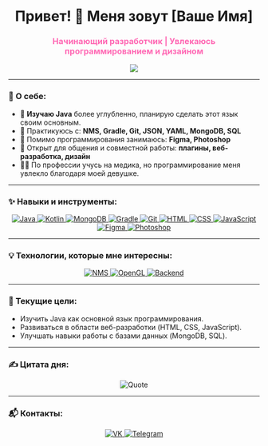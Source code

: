 <h1 align="center">Привет! 👋 Меня зовут [Ваше Имя]</h1>
<h3 align="center" style="color:#FF69B4;">Начинающий разработчик | Увлекаюсь программированием и дизайном</h3>

<p align="center">
  <img src="https://readme-typing-svg.herokuapp.com?font=Fira+Code&weight=600&size=30&pause=1000&color=FF69B4&center=true&vCenter=true&width=700&height=60&lines=Добро+пожаловать+на+мой+GitHub!;Изучаю+Java+углубленно;Работаю+над+собой+каждый+день!;Люблю+кодить+и+создавать+дизайны!">
</p>

---

### 🌸 О себе:
- 🌱 **Изучаю Java** более углубленно, планирую сделать этот язык своим основным.
- 🔨 Практикуюсь с: **NMS, Gradle, Git, JSON, YAML, MongoDB, SQL**
- 🎨 Помимо программирования занимаюсь: **Figma, Photoshop**
- 💬 Открыт для общения и совместной работы: **плагины, веб-разработка, дизайн**
- 👩‍🎓 По профессии учусь на медика, но программирование меня увлекло благодаря моей девушке.  

---

### ✨ Навыки и инструменты:
<p align="center">
  <a href="https://www.java.com/" target="_blank">
    <img src="https://img.shields.io/badge/Java-ED8B00?style=for-the-badge&logo=java&logoColor=white" alt="Java" />
  </a>
  <a href="https://kotlinlang.org/" target="_blank">
    <img src="https://img.shields.io/badge/Kotlin-FF69B4?style=for-the-badge&logo=kotlin&logoColor=white" alt="Kotlin" />
  </a>
  <a href="https://www.mongodb.com/" target="_blank">
    <img src="https://img.shields.io/badge/MongoDB-4DB33D?style=for-the-badge&logo=mongodb&logoColor=white" alt="MongoDB" />
  </a>
  <a href="https://gradle.org/" target="_blank">
    <img src="https://img.shields.io/badge/Gradle-02303A?style=for-the-badge&logo=gradle&logoColor=white" alt="Gradle" />
  </a>
  <a href="https://git-scm.com/" target="_blank">
    <img src="https://img.shields.io/badge/Git-F05032?style=for-the-badge&logo=git&logoColor=white" alt="Git" />
  </a>
  <a href="https://developer.mozilla.org/en-US/docs/Web/HTML" target="_blank">
    <img src="https://img.shields.io/badge/HTML-FF69B4?style=for-the-badge&logo=html5&logoColor=white" alt="HTML" />
  </a>
  <a href="https://developer.mozilla.org/en-US/docs/Web/CSS" target="_blank">
    <img src="https://img.shields.io/badge/CSS-1572B6?style=for-the-badge&logo=css3&logoColor=white" alt="CSS" />
  </a>
  <a href="https://developer.mozilla.org/en-US/docs/Web/JavaScript" target="_blank">
    <img src="https://img.shields.io/badge/JavaScript-F7DF1E?style=for-the-badge&logo=javascript&logoColor=white" alt="JavaScript" />
  </a>
  <a href="https://www.figma.com/" target="_blank">
    <img src="https://img.shields.io/badge/Figma-FF69B4?style=for-the-badge&logo=figma&logoColor=white" alt="Figma" />
  </a>
  <a href="https://www.adobe.com/products/photoshop.html" target="_blank">
    <img src="https://img.shields.io/badge/Photoshop-31A8FF?style=for-the-badge&logo=adobe-photoshop&logoColor=white" alt="Photoshop" />
  </a>
</p>

---

### 💡 Технологии, которые мне интересны:
<p align="center">
  <a href="https://hub.spigotmc.org/javadocs/spigot/" target="_blank">
    <img src="https://img.shields.io/badge/NMS-FF69B4?style=for-the-badge&logo=minecraft&logoColor=white" alt="NMS" />
  </a>
  <a href="https://www.opengl.org/" target="_blank">
    <img src="https://img.shields.io/badge/OpenGL-FF69B4?style=for-the-badge&logo=opengl&logoColor=white" alt="OpenGL" />
  </a>
  <a href="https://nodejs.org/" target="_blank">
    <img src="https://img.shields.io/badge/Backend-FF69B4?style=for-the-badge&logo=node.js&logoColor=white" alt="Backend" />
  </a>
</p>

---

### 🧠 Текущие цели:
- Изучить Java как основной язык программирования.
- Развиваться в области веб-разработки (HTML, CSS, JavaScript).
- Улучшать навыки работы с базами данных (MongoDB, SQL).

---

### ✍️ Цитата дня:
<p align="center">
  <img src="https://quotes-github-readme.vercel.app/api?type=horizontal&theme=radical&color=FF69B4" alt="Quote" />
</p>

---

### 📬 Контакты:
<p align="center">
  <a href="https://vk.com/peroxidena">
    <img src="https://img.shields.io/badge/VK-FF69B4?style=for-the-badge&logo=vk&logoColor=white" alt="VK" />
  </a>
  <a href="https://t.me/peroxidena">
    <img src="https://img.shields.io/badge/Telegram-FF69B4?style=for-the-badge&logo=telegram&logoColor=white" alt="Telegram" />
  </a>
</p>

